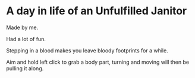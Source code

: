 # A day in life of an Unfulfilled Janitor

Made by me.

Had a lot of fun.

Stepping in a blood makes you leave bloody footprints for a while.

Aim and hold left click to grab a body part, turning and moving will then be pulling it along.